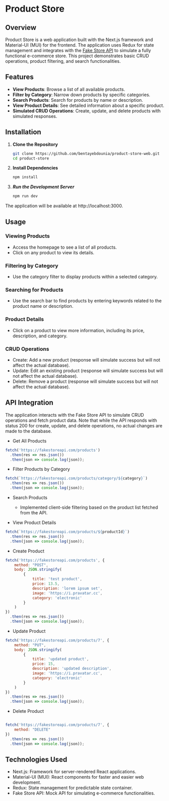 # Product Store

## Overview
Product Store is a web application built with the Next.js framework and Material-UI (MUI) for the frontend. The application uses Redux for state management and integrates with the [Fake Store API](https://fakestoreapi.com/) to simulate a fully functional e-commerce store. This project demonstrates basic CRUD operations, product filtering, and search functionalities.

## Features
- **View Products**: Browse a list of all available products.
- **Filter by Category**: Narrow down products by specific categories.
- **Search Products**: Search for products by name or description.
- **View Product Details**: See detailed information about a specific product.
- **Simulated CRUD Operations**: Create, update, and delete products with simulated responses.

## Installation

1. **Clone the Repository**
   ```bash
   git clone https://github.com/bentayebdounia/product-store-web.git
   cd product-store
2. **Install Dependencies**
   ```bash
   npm install
3. ***Run the Development Server***
   ```bash
   npm run dev

  The application will be available at http://localhost:3000.
## Usage
### Viewing Products
* Access the homepage to see a list of all products.
* Click on any product to view its details.
### Filtering by Category
* Use the category filter to display products within a selected category.
### Searching for Products
* Use the search bar to find products by entering keywords related to the product name or description.
### Product Details
* Click on a product to view more information, including its price, description, and category.
### CRUD Operations
- Create: Add a new product (response will simulate success but will not affect the actual database).
- Update: Edit an existing product (response will simulate success but will not affect the actual database).
- Delete: Remove a product (response will simulate success but will not affect the actual database).
## API Integration
The application interacts with the Fake Store API to simulate CRUD operations and fetch product data. Note that while the API responds with status 200 for create, update, and delete operations, no actual changes are made to the database.

- Get All Products

```javascript
fetch('https://fakestoreapi.com/products')
  .then(res => res.json())
  .then(json => console.log(json));
```
- Filter Products by Category

```javascript
fetch(`https://fakestoreapi.com/products/category/${category}`)
  .then(res => res.json())
  .then(json => console.log(json));
```
- Search Products

  - Implemented client-side filtering based on the product list fetched from the API.
- View Product Details

```javascript
fetch(`https://fakestoreapi.com/products/${productId}`)
  .then(res => res.json())
  .then(json => console.log(json));
 ```
- Create Product

```javascript
fetch('https://fakestoreapi.com/products', {
    method: "POST",
    body: JSON.stringify(
        {
            title: 'test product',
            price: 13.5,
            description: 'lorem ipsum set',
            image: 'https://i.pravatar.cc',
            category: 'electronic'
        }
    )
})
  .then(res => res.json())
  .then(json => console.log(json));
```
- Update Product

```javascript
fetch('https://fakestoreapi.com/products/7', {
    method: "PUT",
    body: JSON.stringify(
        {
            title: 'updated product',
            price: 15,
            description: 'updated description',
            image: 'https://i.pravatar.cc',
            category: 'electronic'
        }
    )
})
  .then(res => res.json())
  .then(json => console.log(json));
```
- Delete Product

```javascript

fetch('https://fakestoreapi.com/products/7', {
    method: "DELETE"
})
  .then(res => res.json())
  .then(json => console.log(json));
```
## Technologies Used
- Next.js: Framework for server-rendered React applications.
- Material-UI (MUI): React components for faster and easier web development.
- Redux: State management for predictable state container.
- Fake Store API: Mock API for simulating e-commerce functionalities.

